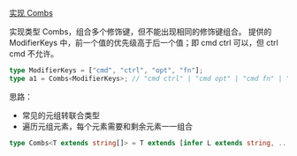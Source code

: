[实现 Combs](https://github.com/type-challenges/type-challenges/blob/main/questions/21106-medium-zu-he-jian-lei-xing-combination-key-type/README.md)

实现类型 Combs<T>，组合多个修饰键，但不能出现相同的修饰键组合。 提供的 ModifierKeys 中，前一个值的优先级高于后一个值；即 cmd ctrl 可以，但 ctrl cmd 不允许。

```ts
type ModifierKeys = ["cmd", "ctrl", "opt", "fn"];
type a1 = Combs<ModifierKeys>; // "cmd ctrl" | "cmd opt" | "cmd fn" | "ctrl opt" | "ctrl fn" | "opt fn"
```

思路：

- 常见的元组转联合类型
- 遍历元组元素，每个元素需要和剩余元素一一组合

```ts
type Combs<T extends string[]> = T extends [infer L extends string, ...infer R extends string[]] ? `${L} ${R[number]}` | Combs<R> : never;
```
